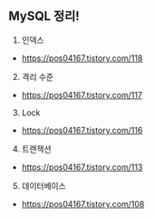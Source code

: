 ## MySQL 정리!
1. 인덱스
- https://pos04167.tistory.com/118

2. 격리 수준
- https://pos04167.tistory.com/117

3. Lock
- https://pos04167.tistory.com/116

4. 트랜잭션
- https://pos04167.tistory.com/113

5. 데이터베이스
- https://pos04167.tistory.com/108
